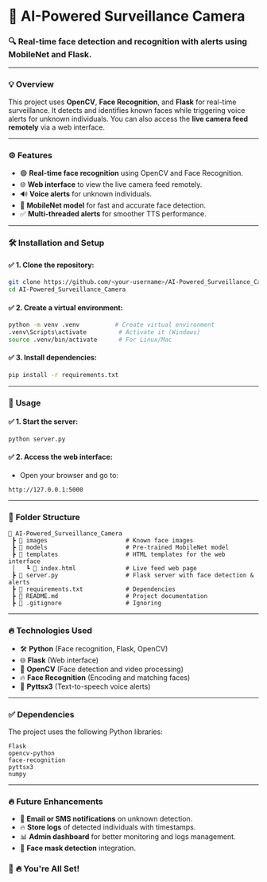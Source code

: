 
# 🚀 AI-Powered Surveillance Camera  
### 🔍 Real-time face detection and recognition with alerts using MobileNet and Flask.  

---

### 💡 **Overview**
This project uses **OpenCV**, **Face Recognition**, and **Flask** for real-time surveillance. It detects and identifies known faces while triggering voice alerts for unknown individuals. You can also access the **live camera feed remotely** via a web interface.

---

### ⚙️ **Features**
- 🟢 **Real-time face recognition** using OpenCV and Face Recognition.  
- 🌐 **Web interface** to view the live camera feed remotely.  
- 🔊 **Voice alerts** for unknown individuals.  
- 🎯 **MobileNet model** for fast and accurate face detection.  
- ✅ **Multi-threaded alerts** for smoother TTS performance.  

---

### 🛠️ **Installation and Setup**

#### ✅ **1. Clone the repository:**
```bash
git clone https://github.com/<your-username>/AI-Powered_Surveillance_Camera.git
cd AI-Powered_Surveillance_Camera
```

#### ✅ **2. Create a virtual environment:**
```bash
python -m venv .venv          # Create virtual environment
.venv\Scripts\activate         # Activate it (Windows)
source .venv/bin/activate      # For Linux/Mac
```

#### ✅ **3. Install dependencies:**
```bash
pip install -r requirements.txt
```

---

### 🚀 **Usage**

#### ✅ **1. Start the server:**
```bash
python server.py
```

#### ✅ **2. Access the web interface:**
- Open your browser and go to:  
```
http://127.0.0.1:5000
```

---

### 📁 **Folder Structure**
```
📁 AI-Powered_Surveillance_Camera  
 ┣ 📁 images                      # Known face images  
 ┣ 📁 models                      # Pre-trained MobileNet model  
 ┣ 📁 templates                   # HTML templates for the web interface  
 │   ┗ 📄 index.html              # Live feed web page  
 ┣ 📄 server.py                   # Flask server with face detection & alerts  
 ┣ 📄 requirements.txt            # Dependencies  
 ┣ 📄 README.md                   # Project documentation  
 ┣ 📄 .gitignore                  # Ignoring  
```

---

### 🔥 **Technologies Used**
- 🛠️ **Python** (Face recognition, Flask, OpenCV)  
- 🌐 **Flask** (Web interface)  
- 🎯 **OpenCV** (Face detection and video processing)  
- 🔥 **Face Recognition** (Encoding and matching faces)  
- 📢 **Pyttsx3** (Text-to-speech voice alerts)  

---

### ✅ **Dependencies**
The project uses the following Python libraries:
```plaintext
Flask
opencv-python
face-recognition
pyttsx3
numpy
```

---

### 🔥 **Future Enhancements**
- 📧 **Email or SMS notifications** on unknown detection.  
- 🔥 **Store logs** of detected individuals with timestamps.  
- 📊 **Admin dashboard** for better monitoring and logs management.  
- 🎯 **Face mask detection** integration.  


### 🚀 **🔥 You're All Set!**
